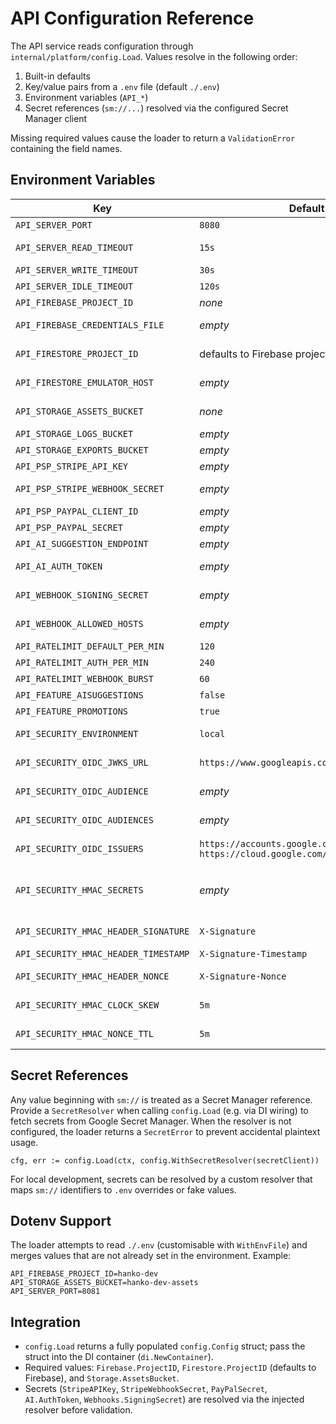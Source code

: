 # API Configuration Reference

The API service reads configuration through `internal/platform/config.Load`. Values resolve in the following order:

1. Built-in defaults
2. Key/value pairs from a `.env` file (default `./.env`)
3. Environment variables (`API_*`)
4. Secret references (`sm://...`) resolved via the configured Secret Manager client

Missing required values cause the loader to return a `ValidationError` containing the field names.

## Environment Variables

| Key | Default | Required | Description |
| --- | --- | --- | --- |
| `API_SERVER_PORT` | `8080` | No | TCP port for the HTTP server. |
| `API_SERVER_READ_TIMEOUT` | `15s` | No | Maximum duration for reading the request body. |
| `API_SERVER_WRITE_TIMEOUT` | `30s` | No | Maximum duration for writing responses. |
| `API_SERVER_IDLE_TIMEOUT` | `120s` | No | Keep-alive timeout for idle connections. |
| `API_FIREBASE_PROJECT_ID` | _none_ | **Yes** | Firebase project identifier. |
| `API_FIREBASE_CREDENTIALS_FILE` | _empty_ | No | Path to service account credentials for local development. |
| `API_FIRESTORE_PROJECT_ID` | defaults to Firebase project | No | Firestore project override; use when reading from a different project. |
| `API_FIRESTORE_EMULATOR_HOST` | _empty_ | No | Host for Firestore emulator (e.g. `localhost:8081`). |
| `API_STORAGE_ASSETS_BUCKET` | _none_ | **Yes** | GCS bucket for assets (design uploads, previews). |
| `API_STORAGE_LOGS_BUCKET` | _empty_ | No | Optional bucket for exported logs. |
| `API_STORAGE_EXPORTS_BUCKET` | _empty_ | No | Optional bucket for scheduled exports. |
| `API_PSP_STRIPE_API_KEY` | _empty_ | No | Stripe secret key or `sm://` reference. |
| `API_PSP_STRIPE_WEBHOOK_SECRET` | _empty_ | No | Stripe webhook signing secret or `sm://` reference. |
| `API_PSP_PAYPAL_CLIENT_ID` | _empty_ | No | PayPal client identifier. |
| `API_PSP_PAYPAL_SECRET` | _empty_ | No | PayPal client secret or `sm://` reference. |
| `API_AI_SUGGESTION_ENDPOINT` | _empty_ | No | Base URL for the AI suggestion worker. |
| `API_AI_AUTH_TOKEN` | _empty_ | No | Token for authenticating with AI workers; supports `sm://`. |
| `API_WEBHOOK_SIGNING_SECRET` | _empty_ | No | Shared secret for verifying inbound webhooks (`sm://` supported). |
| `API_WEBHOOK_ALLOWED_HOSTS` | _empty_ | No | Comma-separated allowlist for webhook source hosts. |
| `API_RATELIMIT_DEFAULT_PER_MIN` | `120` | No | Anonymous requests per minute. |
| `API_RATELIMIT_AUTH_PER_MIN` | `240` | No | Authenticated requests per minute. |
| `API_RATELIMIT_WEBHOOK_BURST` | `60` | No | Burst allowance for webhook endpoints. |
| `API_FEATURE_AISUGGESTIONS` | `false` | No | Enable AI suggestion features. |
| `API_FEATURE_PROMOTIONS` | `true` | No | Enable promotions-related flows. |
| `API_SECURITY_ENVIRONMENT` | `local` | No | Environment label (e.g., `dev`, `stg`, `prod`) used to select audience defaults. |
| `API_SECURITY_OIDC_JWKS_URL` | `https://www.googleapis.com/oauth2/v3/certs` | No | JWKS endpoint for verifying Google-signed OIDC/IAP tokens. |
| `API_SECURITY_OIDC_AUDIENCE` | _empty_ | No | Audience expected for OIDC tokens in the current environment. |
| `API_SECURITY_OIDC_AUDIENCES` | _empty_ | No | Comma-separated map (`dev=aud,stg=aud`) supplying per-environment audiences. |
| `API_SECURITY_OIDC_ISSUERS` | `https://accounts.google.com, https://cloud.google.com/iap` | No | Allowed token issuers for internal authentication. |
| `API_SECURITY_HMAC_SECRETS` | _empty_ | No | Comma-separated map (`payments/stripe=secret,shipping=secret`) resolving webhook HMAC secrets; supports `sm://` references. |
| `API_SECURITY_HMAC_HEADER_SIGNATURE` | `X-Signature` | No | Header carrying the webhook HMAC signature. |
| `API_SECURITY_HMAC_HEADER_TIMESTAMP` | `X-Signature-Timestamp` | No | Header carrying the signature timestamp. |
| `API_SECURITY_HMAC_HEADER_NONCE` | `X-Signature-Nonce` | No | Header carrying the nonce used for replay protection. |
| `API_SECURITY_HMAC_CLOCK_SKEW` | `5m` | No | Maximum allowed difference between the request timestamp and server time. |
| `API_SECURITY_HMAC_NONCE_TTL` | `5m` | No | Duration to retain used nonces to detect replays. |

## Secret References

Any value beginning with `sm://` is treated as a Secret Manager reference. Provide a `SecretResolver` when calling `config.Load` (e.g. via DI wiring) to fetch secrets from Google Secret Manager. When the resolver is not configured, the loader returns a `SecretError` to prevent accidental plaintext usage.

```
cfg, err := config.Load(ctx, config.WithSecretResolver(secretClient))
```

For local development, secrets can be resolved by a custom resolver that maps `sm://` identifiers to `.env` overrides or fake values.

## Dotenv Support

The loader attempts to read `./.env` (customisable with `WithEnvFile`) and merges values that are not already set in the environment. Example:

```
API_FIREBASE_PROJECT_ID=hanko-dev
API_STORAGE_ASSETS_BUCKET=hanko-dev-assets
API_SERVER_PORT=8081
```

## Integration

- `config.Load` returns a fully populated `config.Config` struct; pass the struct into the DI container (`di.NewContainer`).
- Required values: `Firebase.ProjectID`, `Firestore.ProjectID` (defaults to Firebase), and `Storage.AssetsBucket`.
- Secrets (`StripeAPIKey`, `StripeWebhookSecret`, `PayPalSecret`, `AI.AuthToken`, `Webhooks.SigningSecret`) are resolved via the injected resolver before validation.

